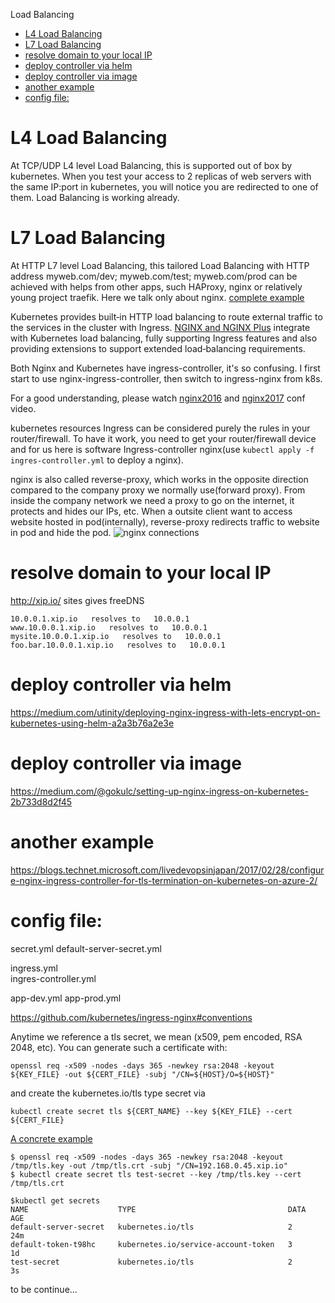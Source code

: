Load Balancing

- [L4 Load Balancing](#l4-load-balancing)
- [L7 Load Balancing](#l7-load-balancing)
- [resolve domain to your local IP](#resolve-domain-to-your-local-ip)
- [deploy controller via helm](#deploy-controller-via-helm)
- [deploy controller via image](#deploy-controller-via-image)
- [another example](#another-example)
- [config file:](#config-file)

# L4 Load Balancing
At TCP/UDP L4 level Load Balancing, this is supported out of box by kubernetes.
When you test your access to 2 replicas of web servers with the same IP:port in kubernetes, you will notice you are redirected to one of them. Load Balancing is working already.

# L7 Load Balancing
At HTTP L7 level Load Balancing, this tailored Load Balancing with HTTP address myweb.com/dev; myweb.com/test; myweb.com/prod can be achieved with helps from other apps, such HAProxy, nginx or relatively young project traefik. Here we talk only about nginx. [complete example](https://github.com/nginxinc/kubernetes-ingress/tree/master/examples/complete-example)

Kubernetes provides built‑in HTTP load balancing to route external traffic to the services in the cluster with Ingress. [NGINX and NGINX Plus](https://www.nginx.com/blog/nginx-plus-ingress-controller-kubernetes-load-balancing/) integrate with Kubernetes load balancing, fully supporting Ingress features and also providing extensions to support extended load‑balancing requirements.

Both Nginx and Kubernetes have ingress-controller, it's so confusing. I first start to use nginx-ingress-controller, then switch to ingress-nginx from k8s.

For a good understanding, please watch [nginx2016](https://youtu.be/L7JZdyJ8qJQ) and [nginx2017](https://youtu.be/K-1mVPCT7SM) conf video.

kubernetes resources Ingress can be considered purely the rules in your router/firewall. To have it work, you need to get your router/firewall device and for us here is software Ingress-controller nginx(use `kubectl apply -f ingres-controller.yml` to deploy a nginx).

nginx is also called reverse-proxy, which works in the opposite direction compared to the company proxy we normally use(forward proxy). From inside the company network we need a proxy to go on the internet, it protects and hides our IPs, etc. When a outsite client want to access website hosted in pod(internally), reverse-proxy redirects traffic to website in pod and hide the pod.
![nginx connections](https://raw.githubusercontent.com/YDD9/docker-app-hello/master/images/nginx.png)

# resolve domain to your local IP
http://xip.io/ sites gives freeDNS
```
10.0.0.1.xip.io   resolves to   10.0.0.1
www.10.0.0.1.xip.io   resolves to   10.0.0.1
mysite.10.0.0.1.xip.io   resolves to   10.0.0.1
foo.bar.10.0.0.1.xip.io   resolves to   10.0.0.1
```

# deploy controller via helm
https://medium.com/utinity/deploying-nginx-ingress-with-lets-encrypt-on-kubernetes-using-helm-a2a3b76a2e3e

# deploy controller via image
https://medium.com/@gokulc/setting-up-nginx-ingress-on-kubernetes-2b733d8d2f45

# another example
https://blogs.technet.microsoft.com/livedevopsinjapan/2017/02/28/configure-nginx-ingress-controller-for-tls-termination-on-kubernetes-on-azure-2/


# config file:
secret.yml
default-server-secret.yml

ingress.yml</br>
ingres-controller.yml

app-dev.yml
app-prod.yml

https://github.com/kubernetes/ingress-nginx#conventions

Anytime we reference a tls secret, we mean (x509, pem encoded, RSA 2048, etc). You can generate such a certificate with:
```
openssl req -x509 -nodes -days 365 -newkey rsa:2048 -keyout ${KEY_FILE} -out ${CERT_FILE} -subj "/CN=${HOST}/O=${HOST}"
```
and create the kubernetes.io/tls type secret via
```
kubectl create secret tls ${CERT_NAME} --key ${KEY_FILE} --cert ${CERT_FILE}
```

[A concrete example](https://github.com/kubernetes/contrib/tree/master/ingress/controllers/nginx/examples/tls#tls-certificate-termination)
```
$ openssl req -x509 -nodes -days 365 -newkey rsa:2048 -keyout /tmp/tls.key -out /tmp/tls.crt -subj "/CN=192.168.0.45.xip.io"
$ kubectl create secret tls test-secret --key /tmp/tls.key --cert /tmp/tls.crt

$kubectl get secrets
NAME                    TYPE                                  DATA      AGE
default-server-secret   kubernetes.io/tls                     2         24m
default-token-t98hc     kubernetes.io/service-account-token   3         1d
test-secret             kubernetes.io/tls                     2         3s
```
to be continue...